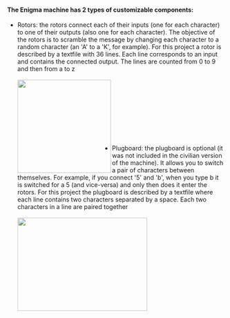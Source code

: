 #### The Enigma machine has 2 types of customizable components: 
- Rotors: the rotors connect each of their inputs (one for each character) to one of their outputs (also one for each character).
The objective of the rotors is to scramble the message by changing each character to a random character (an 'A' to a 'K', for example). 
For this project a rotor is described by a textfile with 36 lines. Each line corresponds to an input and contains the connected output. The lines are counted from 0 to 9 and then from a to z
<br><br>
<a href="url"><img src="https://d1u1p2xjjiahg3.cloudfront.net/8a4fe064-d67b-42ef-928f-50165adc4f9c_l.gif" align="left" height="216" width="216" ></a>
<br><br><br><br><br><br><br><br>

- Plugboard: the plugboard is optional (it was not included in the civilian version of the machine). It allows you to switch a pair of characters between themselves.
For example, if you connect '5' and 'b', when you type b it is switched for a 5 (and vice-versa) and only then does it enter the rotors. 
For this project the plugboard is described by a textfile where each line contains two characters separated by a space. Each two characters in a line are paired together
<br><br>
<a href="url"><img src="http://www.matematiksider.dk/enigma/dtu_plugboard_big.jpg" align="left" height="216" width="300" ></a>



